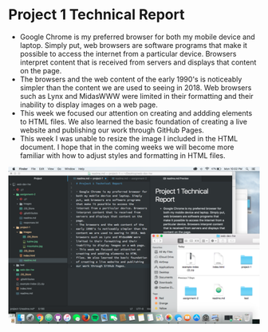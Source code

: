 # Project 1 Technical Report

- Google Chrome is my preferred browser for both my mobile device and laptop. Simply put, web browsers are software programs that make it possible to access the internet from a particular device. Browsers interpret content that is received from servers and displays that content on the page.
- The browsers and the web content of the early 1990's is noticeably simpler than the content we are used to seeing in 2018. Web browsers such as Lynx and MidasWWW were limited in their formatting and their inability to display images on a web page.
- This week we focused our attention on creating and addding elements to HTML files. We also learned the basic foundation of creating a live website and publishing our work through GitHub Pages.
- This week I was unable to resize the image I included in the HTML document. I hope that in the coming weeks we will become more familiar with how to adjust styles and formatting in HTML files.

![Screenshot](./images/screenshot.png)

